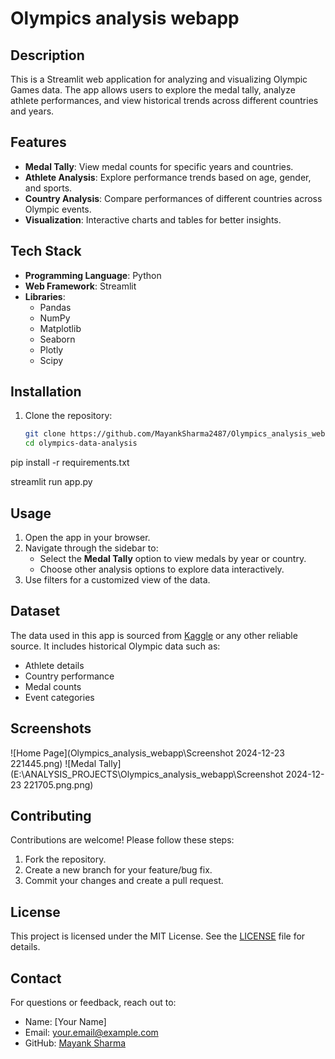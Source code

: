 # Olympics analysis webapp

## Description

This is a Streamlit web application for analyzing and visualizing Olympic Games data. The app allows users to explore the medal tally, analyze athlete performances, and view historical trends across different countries and years.

## Features
- **Medal Tally**: View medal counts for specific years and countries.
- **Athlete Analysis**: Explore performance trends based on age, gender, and sports.
- **Country Analysis**: Compare performances of different countries across Olympic events.
- **Visualization**: Interactive charts and tables for better insights.


## Tech Stack
- **Programming Language**: Python
- **Web Framework**: Streamlit
- **Libraries**:
  - Pandas
  - NumPy
  - Matplotlib
  - Seaborn
  - Plotly
  - Scipy

## Installation
1. Clone the repository:
   ```bash
   git clone https://github.com/MayankSharma2487/Olympics_analysis_webapp.git
   cd olympics-data-analysis

pip install -r requirements.txt

streamlit run app.py


## Usage
1. Open the app in your browser.
2. Navigate through the sidebar to:
   - Select the **Medal Tally** option to view medals by year or country.
   - Choose other analysis options to explore data interactively.
3. Use filters for a customized view of the data.


## Dataset
The data used in this app is sourced from [Kaggle](https://www.kaggle.com/) or any other reliable source. It includes historical Olympic data such as:
- Athlete details
- Country performance
- Medal counts
- Event categories

## Screenshots
![Home Page](Olympics_analysis_webapp\Screenshot 2024-12-23 221445.png)
![Medal Tally](E:\ANALYSIS_PROJECTS\Olympics_analysis_webapp\Screenshot 2024-12-23 221705.png.png)

## Contributing
Contributions are welcome! Please follow these steps:
1. Fork the repository.
2. Create a new branch for your feature/bug fix.
3. Commit your changes and create a pull request.


## License
This project is licensed under the MIT License. See the [LICENSE](LICENSE) file for details.

## Contact
For questions or feedback, reach out to:
- Name: [Your Name]
- Email: your.email@example.com
- GitHub: [Mayank Sharma](https://github.com/MayankSharma2487)
